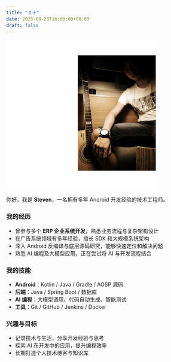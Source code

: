 ```yaml
---
title: "关于"
date: 2025-08-28T16:00:00+08:00
draft: false
---
```



![头像](avatar.png)

你好，我是 **Steven**，一名拥有多年 Android 开发经验的技术工程师。  

### 我的经历
- 曾参与多个 **ERP 企业系统开发**，熟悉业务流程与复杂架构设计  
- 在广告系统领域有多年经验，擅长 SDK 和大规模系统架构  
- 深入 Android 反编译与底层源码研究，能够快速定位和解决问题  
- 熟悉 AI 编程及大模型应用，正在尝试将 AI 与开发流程结合  

### 我的技能
- **Android**：Kotlin / Java / Gradle / AOSP 源码  
- **后端**：Java / Spring Boot / 数据库  
- **AI 编程**：大模型调用、代码自动生成、智能测试  
- **工具**：Git / GitHub / Jenkins / Docker   

### 兴趣与目标
- 记录技术与生活，分享开发经验与思考  
- 探索 AI 在开发中的应用，提升编程效率  
- 长期打造个人技术博客与知识库  
